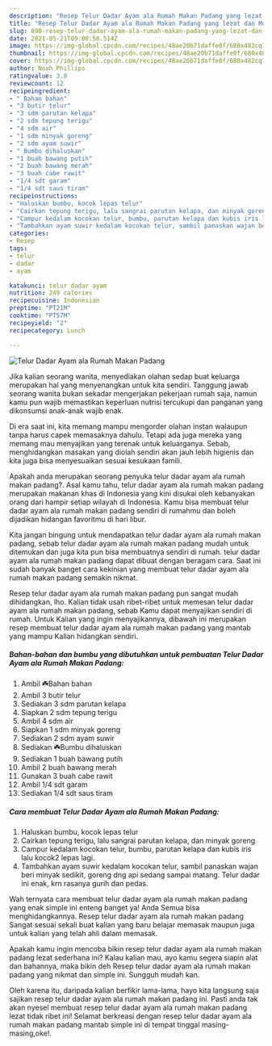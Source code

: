 ```yaml
---
description: "Resep Telur Dadar Ayam ala Rumah Makan Padang yang lezat dan Mudah Dibuat"
title: "Resep Telur Dadar Ayam ala Rumah Makan Padang yang lezat dan Mudah Dibuat"
slug: 890-resep-telur-dadar-ayam-ala-rumah-makan-padang-yang-lezat-dan-mudah-dibuat
date: 2021-05-21T09:00:58.514Z
image: https://img-global.cpcdn.com/recipes/48ae20b71daffe0f/680x482cq70/telur-dadar-ayam-ala-rumah-makan-padang-foto-resep-utama.jpg
thumbnail: https://img-global.cpcdn.com/recipes/48ae20b71daffe0f/680x482cq70/telur-dadar-ayam-ala-rumah-makan-padang-foto-resep-utama.jpg
cover: https://img-global.cpcdn.com/recipes/48ae20b71daffe0f/680x482cq70/telur-dadar-ayam-ala-rumah-makan-padang-foto-resep-utama.jpg
author: Noah Phillips
ratingvalue: 3.8
reviewcount: 12
recipeingredient:
- " Bahan bahan"
- "3 butir telur"
- "3 sdm parutan kelapa"
- "2 sdm tepung terigu"
- "4 sdm air"
- "1 sdm minyak goreng"
- "2 sdm ayam suwir"
- " Bumbu dihaluskan"
- "1 buah bawang putih"
- "2 buah bawang merah"
- "3 buah cabe rawit"
- "1/4 sdt garam"
- "1/4 sdt saus tiram"
recipeinstructions:
- "Haluskan bumbu, kocok lepas telur"
- "Cairkan tepung terigu, lalu sangrai parutan kelapa, dan minyak goreng"
- "Campur kedalam kocokan telur, bumbu, parutan kelapa dan kubis iris lalu kocok2 lepas lagi."
- "Tambahkan ayam suwir kedalam kocokan telur, sambil panaskan wajan beri minyak sedikit, goreng dng api sedang sampai matang. Telur dadar ini enak, krn rasanya gurih dan pedas."
categories:
- Resep
tags:
- telur
- dadar
- ayam

katakunci: telur dadar ayam 
nutrition: 249 calories
recipecuisine: Indonesian
preptime: "PT21M"
cooktime: "PT57M"
recipeyield: "2"
recipecategory: Lunch

---
```



![Telur Dadar Ayam ala Rumah Makan Padang](https://img-global.cpcdn.com/recipes/48ae20b71daffe0f/680x482cq70/telur-dadar-ayam-ala-rumah-makan-padang-foto-resep-utama.jpg)

Jika kalian seorang wanita, menyediakan olahan sedap buat keluarga merupakan hal yang menyenangkan untuk kita sendiri. Tanggung jawab seorang  wanita bukan sekadar mengerjakan pekerjaan rumah saja, namun kamu pun wajib memastikan keperluan nutrisi tercukupi dan panganan yang dikonsumsi anak-anak wajib enak.

Di era  saat ini, kita memang mampu mengorder olahan instan walaupun tanpa harus capek memasaknya dahulu. Tetapi ada juga mereka yang memang mau menyajikan yang terenak untuk keluarganya. Sebab, menghidangkan masakan yang diolah sendiri akan jauh lebih higienis dan kita juga bisa menyesuaikan sesuai kesukaan famili. 



Apakah anda merupakan seorang penyuka telur dadar ayam ala rumah makan padang?. Asal kamu tahu, telur dadar ayam ala rumah makan padang merupakan makanan khas di Indonesia yang kini disukai oleh kebanyakan orang dari hampir setiap wilayah di Indonesia. Kamu bisa membuat telur dadar ayam ala rumah makan padang sendiri di rumahmu dan boleh dijadikan hidangan favoritmu di hari libur.

Kita jangan bingung untuk mendapatkan telur dadar ayam ala rumah makan padang, sebab telur dadar ayam ala rumah makan padang mudah untuk ditemukan dan juga kita pun bisa membuatnya sendiri di rumah. telur dadar ayam ala rumah makan padang dapat dibuat dengan beragam cara. Saat ini sudah banyak banget cara kekinian yang membuat telur dadar ayam ala rumah makan padang semakin nikmat.

Resep telur dadar ayam ala rumah makan padang pun sangat mudah dihidangkan, lho. Kalian tidak usah ribet-ribet untuk memesan telur dadar ayam ala rumah makan padang, sebab Kamu dapat menyajikan sendiri di rumah. Untuk Kalian yang ingin menyajikannya, dibawah ini merupakan resep membuat telur dadar ayam ala rumah makan padang yang mantab yang mampu Kalian hidangkan sendiri.

<!--inarticleads1-->

##### Bahan-bahan dan bumbu yang dibutuhkan untuk pembuatan Telur Dadar Ayam ala Rumah Makan Padang:

1. Ambil  ☘️Bahan bahan
1. Ambil 3 butir telur
1. Sediakan 3 sdm parutan kelapa
1. Siapkan 2 sdm tepung terigu
1. Ambil 4 sdm air
1. Siapkan 1 sdm minyak goreng
1. Sediakan 2 sdm ayam suwir
1. Sediakan  ☘️Bumbu dihaluskan
1. Sediakan 1 buah bawang putih
1. Ambil 2 buah bawang merah
1. Gunakan 3 buah cabe rawit
1. Ambil 1/4 sdt garam
1. Sediakan 1/4 sdt saus tiram




<!--inarticleads2-->

##### Cara membuat Telur Dadar Ayam ala Rumah Makan Padang:

1. Haluskan bumbu, kocok lepas telur
1. Cairkan tepung terigu, lalu sangrai parutan kelapa, dan minyak goreng
1. Campur kedalam kocokan telur, bumbu, parutan kelapa dan kubis iris lalu kocok2 lepas lagi.
1. Tambahkan ayam suwir kedalam kocokan telur, sambil panaskan wajan beri minyak sedikit, goreng dng api sedang sampai matang. Telur dadar ini enak, krn rasanya gurih dan pedas.




Wah ternyata cara membuat telur dadar ayam ala rumah makan padang yang enak simple ini enteng banget ya! Anda Semua bisa menghidangkannya. Resep telur dadar ayam ala rumah makan padang Sangat sesuai sekali buat kalian yang baru belajar memasak maupun juga untuk kalian yang telah ahli dalam memasak.

Apakah kamu ingin mencoba bikin resep telur dadar ayam ala rumah makan padang lezat sederhana ini? Kalau kalian mau, ayo kamu segera siapin alat dan bahannya, maka bikin deh Resep telur dadar ayam ala rumah makan padang yang nikmat dan simple ini. Sungguh mudah kan. 

Oleh karena itu, daripada kalian berfikir lama-lama, hayo kita langsung saja sajikan resep telur dadar ayam ala rumah makan padang ini. Pasti anda tak akan nyesel membuat resep telur dadar ayam ala rumah makan padang lezat tidak ribet ini! Selamat berkreasi dengan resep telur dadar ayam ala rumah makan padang mantab simple ini di tempat tinggal masing-masing,oke!.

